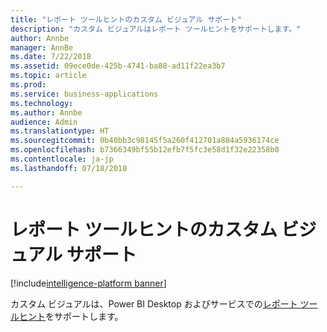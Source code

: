 ```yaml
---
title: "レポート ツールヒントのカスタム ビジュアル サポート"
description: "カスタム ビジュアルはレポート ツールヒントをサポートします。"
author: Annbe
manager: AnnBe
ms.date: 7/22/2018
ms.assetid: 09ece0de-425b-4741-ba88-ad11f22ea3b7
ms.topic: article
ms.prod: 
ms.service: business-applications
ms.technology: 
ms.author: Annbe
audience: Admin
ms.translationtype: HT
ms.sourcegitcommit: 0b40bb3c98145f5a260f412701a884a5936174ce
ms.openlocfilehash: b7366349bf55b12efb7f5fc3e58d1f32e22358b0
ms.contentlocale: ja-jp
ms.lasthandoff: 07/18/2018

---
```

# <a name="custom-visual-support-for-report-tooltips"></a>レポート ツールヒントのカスタム ビジュアル サポート

[!include[intelligence-platform banner](../../includes/intelligence-platform.md)]



カスタム ビジュアルは、Power BI Desktop およびサービスでの[レポート ツールヒント](https://docs.microsoft.com/power-bi/desktop-tooltips)をサポートします。

